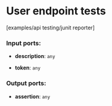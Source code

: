 # User endpoint tests

[examples/api testing/junit reporter]

### Input ports:

* __description__: `any`


* __token__: `any`

### Output ports:

* __assertion__: `any`

